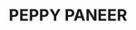---
title: PEPPY PANEER
image: /pizza/Peppy_Paneer.webp
price: 15
beforePrice: 16
rating: 3.5
desc: Chunky paneer with crisp capsicum and spicy red pepper - quite a mouthful!
newArrival: true
veg: true
totalReviews: 10 
type: pizza
detailPath: /menu/6
---